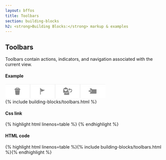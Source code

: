 ```yaml
---
layout: bffos
title: Toolbars
section: building-blocks
h2: <strong>Building Blocks:</strong> markup & examples
---
```


## Toolbars

Toolbars contain actions, indicators, and navigation associated with the current view. 

<div>
  <h4>Example</h4>
  <section class="example">
    <img src="../images/BB/toolbars.jpg" alt="Toolbars (Image replacing code)"/>
    <article class="toolbar frame">{% include building-blocks/toolbars.html %}</article>
  </section>

  <h4>Css link</h4>
  {% highlight html linenos=table %}<link href="(your styles folder)/style_unstable/toolbars.css" rel="stylesheet" type="text/css">
<link href="(your styles folder)/icons/styles/action_icons.css" rel="stylesheet" type="text/css">{% endhighlight %}

  <h4>HTML code</h4>
  {% highlight html linenos=table %}{% include building-blocks/toolbars.html %}{% endhighlight %}
</div>
